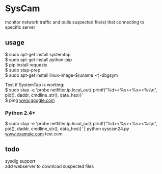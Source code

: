 # SysCam
 monitor network traffic and pulls suspected file(s) that connecting to specific server
## usage
 $ sudo apt-get install systemtap   
 $ sudo apt-get install python-pip  
 $ pip install requests  
 $ sudo stap-prep  
 $ sudo apt-get install linux-image-$(uname -r)-dbgsym  
 
 Test if SystemTap is working:  
 $ sudo stap -e 'probe netfilter.ip.local_out{ printf("%d><%s><%s><%s\n", pid(), daddr, cmdline_str(), data_hex)}'  
 $ ping www.google.com
 
 

### Python 2.4+ 
$ sudo stap -e 'probe netfilter.ip.local_out{ printf("%d><%s><%s><%s\n", pid(), daddr, cmdline_str(), data_hex)}' | python syscam24.py www.exampie.com test.com  

## todo
 sysdig support  
 add webserver to download suspected files
